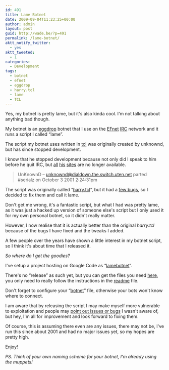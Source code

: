 ```yaml
---
id: 491
title: Lame Botnet
date: 2009-09-04T11:23:25+00:00
author: admin
layout: post
guid: http://wade.be/?p=491
permalink: /lame-botnet/
aktt_notify_twitter:
  - yes
aktt_tweeted:
  - 1
categories:
  - Development
tags:
  - botnet
  - efnet
  - eggdrop
  - harry.tcl
  - lame
  - TCL
---
```

<p class="lead">
  Yes, my botnet is pretty lame, but it's also kinda cool. I'm not talking about anything bad though.
</p>

My botnet is an [eggdrop](http://en.wikipedia.org/wiki/Eggdrop) botnet that I use on the [EFnet](http://www.efnet.org/) [IRC](http://en.wikipedia.org/wiki/IRC) network and it runs a script I called &#8220;lame&#8221;.

<!--more-->

The script my botnet uses written in [tcl](http://www.tcl.tk/) was originally created by unknownd, but has since stopped development.

I know that he stopped development because not only did I speak to him before he quit IRC, but [all](http://web.archive.org/web/*/http://unknownd.daer.net/) [his](http://web.archive.org/web/*/http://home.no.net/unknownd/) [sites](http://web.archive.org/web/*/www.unknownd.net) are no longer available.

> UnKnownD &#8211; unknownd@dialdown.the.switch.uten.net parted #serialz on October 3 2001 2:24:31pm

The script was originally called &#8220;[harry.tcl](http://www.google.com/search?q=harry.tcl)&#8220;, but it had a [few bugs](http://forum.egghelp.org/viewtopic.php?p=80267), so I decided to fix them and call it lame.

Don't get me wrong, it's a fantastic script, but what I had was pretty lame, as it was just a hacked up version of someone else's script but I only used it for my own personal botnet, so it didn't really matter.

However, I now realise that it is actually better than the original _harry.tcl_ because of the bugs I have fixed and the tweaks I added.

A few people over the years have shown a little interest in my botnet script, so I think it's about time that I released it.

_So where do I get the goodies?_

I've setup a project hosting on Google Code as &#8220;[lamebotnet](http://lamebotnet.googlecode.com/)&#8220;.

There's no &#8220;release&#8221; as such yet, but you can get the files you need [here](http://lamebotnet.googlecode.com/svn/trunk/), you only need to really follow the instructions in the [readme](http://lamebotnet.googlecode.com/svn/trunk/readme.txt) file.

Don't forget to configure your &#8220;[botnet](http://lamebotnet.googlecode.com/svn/trunk/botnet)&#8221; file, otherwise your bots won't know where to connect.

I am aware that by releasing the script I may make myself more vulnerable to exploitation and people may [point out issues or bugs](http://code.google.com/p/lamebotnet/issues/list) I wasn't aware of, but hey, I'm all for improvement and look forward to fixing them.

Of course, this is assuming there even are any issues, there may not be, I've run this since about 2001 and had no major issues yet, so my hopes are pretty high.

Enjoy!

_PS. Think of your own naming scheme for your botnet, I'm already using the muppets!_